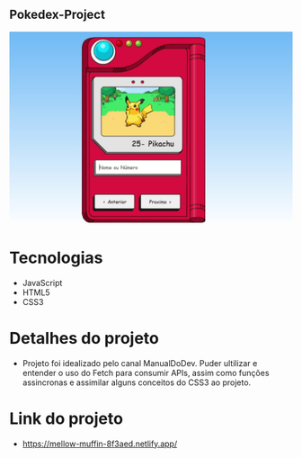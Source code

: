 ## Pokedex-Project

<img src='./img/Print.jpg'>

# Tecnologias

- JavaScript
- HTML5
- CSS3

# Detalhes do projeto

- Projeto foi idealizado pelo canal ManualDoDev. Puder ultilizar e entender o uso do Fetch para consumir APIs, assim como funções assincronas e assimilar alguns conceitos do CSS3 ao projeto. 

# Link do projeto

- https://mellow-muffin-8f3aed.netlify.app/
